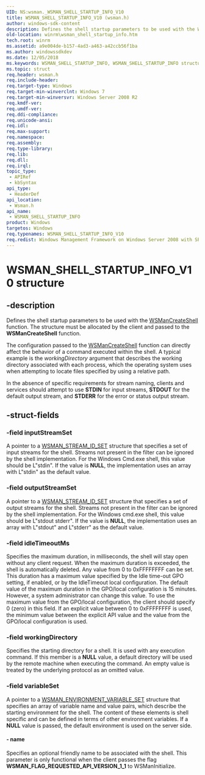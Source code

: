 ```yaml
---
UID: NS:wsman._WSMAN_SHELL_STARTUP_INFO_V10
title: WSMAN_SHELL_STARTUP_INFO_V10 (wsman.h)
author: windows-sdk-content
description: Defines the shell startup parameters to be used with the WSManCreateShell function. The structure must be allocated by the client and passed to the WSManCreateShell function.
old-location: winrm\wsman_shell_startup_info.htm
tech.root: winrm
ms.assetid: a9e004de-b157-4ad3-a463-a42ccb56f1ba
ms.author: windowssdkdev
ms.date: 12/05/2018
ms.keywords: WSMAN_SHELL_STARTUP_INFO, WSMAN_SHELL_STARTUP_INFO structure [Windows Remote Management], WSMAN_SHELL_STARTUP_INFO_V10, winrm.wsman_shell_startup_info, wsman/WSMAN_SHELL_STARTUP_INFO
ms.topic: struct
req.header: wsman.h
req.include-header: 
req.target-type: Windows
req.target-min-winverclnt: Windows 7
req.target-min-winversvr: Windows Server 2008 R2
req.kmdf-ver: 
req.umdf-ver: 
req.ddi-compliance: 
req.unicode-ansi: 
req.idl: 
req.max-support: 
req.namespace: 
req.assembly: 
req.type-library: 
req.lib: 
req.dll: 
req.irql: 
topic_type:
 - APIRef
 - kbSyntax
api_type:
 - HeaderDef
api_location:
 - Wsman.h
api_name:
 - WSMAN_SHELL_STARTUP_INFO
product: Windows
targetos: Windows
req.typenames: WSMAN_SHELL_STARTUP_INFO_V10
req.redist: Windows Management Framework on Windows Server 2008 with SP2, Windows Vista with SP1, and Windows Vista with SP2
---
```


# WSMAN_SHELL_STARTUP_INFO_V10 structure


## -description


Defines the shell startup parameters to be used with the <a href="https://msdn.microsoft.com/901c0a2d-d25f-451c-8d6c-83662f1f1061">WSManCreateShell</a> function. The structure must be allocated by the client and passed to the <b>WSManCreateShell</b> function. 

The configuration passed to the <a href="https://msdn.microsoft.com/901c0a2d-d25f-451c-8d6c-83662f1f1061">WSManCreateShell</a> function can directly affect the behavior of a command executed within the shell. A typical example is the <i>workingDirectory</i> argument that describes the working directory associated with each process, which the operating system uses when attempting to locate files specified by using a relative path. 

In the absence of specific requirements for stream naming, clients and services should attempt to use <b>STDIN</b> for input streams, <b>STDOUT</b> for the default output stream, and <b>STDERR</b> for the error or status output stream.


## -struct-fields




### -field inputStreamSet

A pointer to a <a href="https://msdn.microsoft.com/a5705afa-e0b3-4a74-8c13-5abf3f53a209">WSMAN_STREAM_ID_SET</a> structure that specifies a set of input streams for the shell. Streams not present in the filter can be ignored by the shell implementation.  For the Windows Cmd.exe shell, this value should be L"stdin".
If the value is <b>NULL</b>, the implementation uses an array with L"stdin" as the default value.


### -field outputStreamSet

A pointer to a <a href="https://msdn.microsoft.com/a5705afa-e0b3-4a74-8c13-5abf3f53a209">WSMAN_STREAM_ID_SET</a> structure that specifies a set of output streams for the shell.  Streams not present in the filter can be ignored by the shell implementation. For the Windows cmd.exe shell, this value should be L"stdout stderr".
If the value is <b>NULL</b>, the implementation uses an array with L"stdout" and L"stderr" as the default value.


### -field idleTimeoutMs

Specifies the maximum duration, in milliseconds, the shell will stay open without any client request. When the maximum duration is exceeded, the shell is automatically deleted. Any value from 0  to 0xFFFFFFFF can be set. This duration has a maximum value specified by the Idle time-out GPO setting, if enabled, or by the IdleTimeout local configuration. The default value of the maximum duration in the GPO/local configuration is 15 minutes. However, a system administrator can change this value. To use the maximum value from the GPO/local configuration, the client should specify 0 (zero) in this field. If an explicit value between 0 to 0xFFFFFFFF is used, the minimum value between the explicit API value and the value from the GPO/local configuration is used.


### -field workingDirectory

Specifies the starting directory for a shell. It is  used with any execution command. If this member is a <b>NULL</b> value, a default directory will be used by the remote machine when executing the command. An empty value is treated by the underlying protocol as an omitted value.


### -field variableSet

A pointer to a <a href="https://msdn.microsoft.com/3d9b4374-241f-489e-946a-9c180d77de3b">WSMAN_ENVIRONMENT_VARIABLE_SET</a> structure that specifies an array of variable name and value pairs, which describe the starting environment for the shell. The content of these elements is shell specific and can be defined in terms of other environment variables. If a <b>NULL</b> value is passed, the default environment is used on the server side.


#### - name

Specifies an optional friendly name to be associated with the shell. This parameter is only functional when the client passes the  flag <b>WSMAN_FLAG_REQUESTED_API_VERSION_1_1</b> to WSManInitialize.


